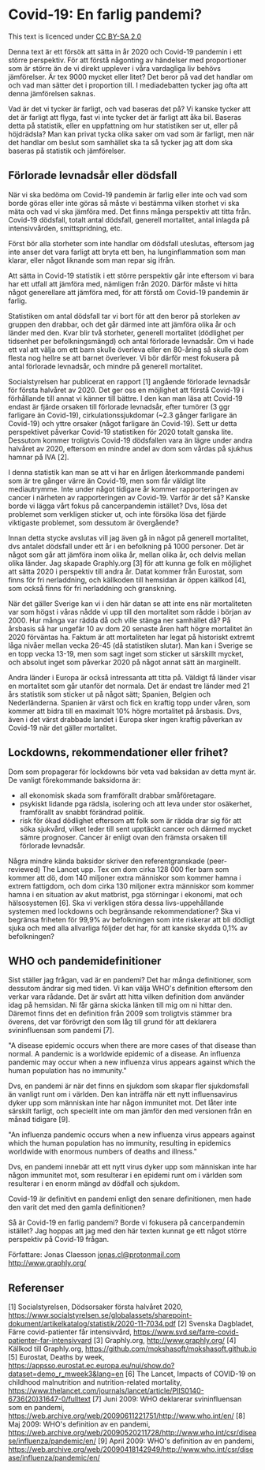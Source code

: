# Covid-19: En farlig pandemi?
This text is licenced under [CC BY-SA 2.0](https://creativecommons.org/licenses/by-sa/2.0/legalcode)

Denna text är ett försök att sätta in år 2020 och Covid-19 pandemin i ett större perspektiv. För att förstå någonting av händelser med proportioner som är större än de vi direkt upplever i våra vardagliga liv behövs jämförelser. Är tex 9000 mycket eller litet? Det beror på vad det handlar om och vad man sätter det i proportion till. I mediadebatten tycker jag ofta att denna jämförelsen saknas.

Vad är det vi tycker är farligt, och vad baseras det på? Vi kanske tycker att det är farligt att flyga, fast vi inte tycker det är farligt att åka bil. Baseras detta på statistik, eller en uppfattning om hur statistiken ser ut, eller på höjdrädsla? Man kan privat tycka olika saker om vad som är farligt, men när det handlar om beslut som samhället ska ta så tycker jag att dom ska baseras på statistik och jämförelser.

## Förlorade levnadsår eller dödsfall
När vi ska bedöma om Covid-19 pandemin är farlig eller inte och vad som borde göras eller inte göras så måste vi bestämma vilken storhet vi ska mäta och vad vi ska jämföra med. Det finns många perspektiv att titta från. Covid-19 dödsfall, totalt antal dödsfall, generell mortalitet, antal inlagda på intensivvården, smittspridning, etc.

Först bör alla storheter som inte handlar om dödsfall uteslutas, eftersom jag inte anser det vara farligt att bryta ett ben, ha lunginflammation som man klarar, eller något liknande som man repar sig ifrån.

Att sätta in Covid-19 statistik i ett större perspektiv går inte eftersom vi bara har ett utfall att jämföra med, nämligen från 2020. Därför måste vi hitta något generellare att jämföra med, för att förstå om Covid-19 pandemin är farlig.

Statistiken om antal dödsfall tar vi bort för att den beror på storleken av gruppen den drabbar, och det går därmed inte att jämföra olika år och länder med den. Kvar blir två storheter, generell mortalitet (dödlighet per tidsenhet per befolkningsmängd) och antal förlorade levnadsår. Om vi hade ett val att välja om ett barn skulle överleva eller en 80-åring så skulle dom flesta nog hellre se att barnet överlever. Vi bör därför mest fokusera på antal förlorade levnadsår, och mindre på generell mortalitet.

Socialstyrelsen har publicerat en rapport [1] angående förlorade levnadsår för första halvåret av 2020. Det ger oss en möjlighet att förstå Covid-19 i förhållande till annat vi känner till bättre. I den kan man läsa att Covid-19 endast är fjärde orsaken till förlorade levnadsår, efter tumörer (3 ggr farligare än Covid-19), cirkulationssjukdomar (~2.3 gånger farligare än Covid-19) och yttre orsaker (något farligare än Covid-19). Sett ur detta perspektivet påverkar Covid-19 statistiken för 2020 totalt ganska lite. Dessutom kommer troligtvis Covid-19 dödsfallen vara än lägre under andra halvåret av 2020, eftersom en mindre andel av dom som vårdas på sjukhus hamnar på IVA [2].

I denna statistik kan man se att vi har en årligen återkommande pandemi som är tre gånger värre än Covid-19, men som får väldigt lite mediautrymme. Inte under något tidigare år kommer rapporteringen av cancer i närheten av rapporteringen av Covid-19. Varför är det så? Kanske borde vi lägga vårt fokus på cancerpandemin istället? Dvs, lösa det problemet som verkligen sticker ut, och inte försöka lösa det fjärde viktigaste problemet, som dessutom är övergående?

Innan detta stycke avslutas vill jag även gå in något på generell mortalitet, dvs antalet dödsfall under ett år i en befolkning på 1000 personer. Det är något som går att jämföra inom olika år, mellan olika år, och delvis mellan olika länder. Jag skapade Graphly.org [3] för att kunna ge folk en möjlighet att sätta 2020 i perspektiv till andra år. Datat kommer från Eurostat, som finns för fri nerladdning, och källkoden till hemsidan är öppen källkod [4], som också finns för fri nerladdning och granskning.

När det gäller Sverige kan vi i den här datan se att inte ens när mortaliteten var som högst i våras nådde vi upp till den mortalitet som rådde i början av 2000. Hur många var rädda då och ville stänga ner samhället då? På årsbasis så har ungefär 10 av dom 20 senaste åren haft högre mortalitet än 2020 förväntas ha. Faktum är att mortaliteten har legat på historiskt extremt låga nivåer mellan vecka 26-45 (då statistiken slutar). Man kan i Sverige se en topp vecka 13-19, men som sagt inget som sticker ut särskillt mycket, och absolut inget som påverkar 2020 på något annat sätt än marginellt.

Andra länder i Europa är också intressanta att titta på. Väldigt få länder visar en mortalitet som går utanför det normala. Det är endast tre länder med 21 års statistik som sticker ut på något sätt; Spanien, Belgien och Nederländerna. Spanien är värst och fick en kraftig topp under våren, som kommer att bidra till en maximalt 10% högre mortalitet på årsbasis. Dvs, även i det värst drabbade landet i Europa sker ingen kraftig påverkan av Covid-19 när det gäller mortalitet.

## Lockdowns, rekommendationer eller frihet?
Dom som propagerar för lockdowns bör veta vad baksidan av detta mynt är. De vanligt förekommande baksidorna är:
- all ekonomisk skada som framförallt drabbar småföretagare.
- psykiskt lidande pga rädsla, isolering och att leva under stor osäkerhet, framförallt av snabbt förändrad politik.
- risk för ökad dödlighet eftersom att folk som är rädda drar sig för att söka sjukvård, vilket leder till sent upptäckt cancer och därmed mycket sämre prognoser. Cancer är enligt ovan den främsta orsaken till förlorade levnadsår.

Några mindre kända baksidor skriver den referentgranskade (peer-reviewed) The Lancet upp. Tex om dom cirka 128 000 fler barn som kommer att dö, dom 140 miljoner extra människor som kommer hamna i extrem fattigdom, och dom cirka 130 miljoner extra människor som kommer hamna i en situation av akut matbrist, pga störningar i ekonomi, mat och hälsosystemen [6]. Ska vi verkligen störa dessa livs-uppehållande systemen med lockdowns och begränsande rekommendationer? Ska vi begränsa friheten för 99,9% av befolkningen som inte riskerar att bli dödligt sjuka och med alla allvarliga följder det har, för att kanske skydda 0,1% av befolkningen?

## WHO och pandemidefinitioner
Sist ställer jag frågan, vad är en pandemi? Det har många definitioner, som dessutom ändrar sig med tiden. Vi kan välja WHO's definition eftersom den verkar vara rådande. Det är svårt att hitta vilken definition dom använder idag på hemsidan. Ni får gärna skicka länken till mig om ni hittar den. Däremot finns det en definition från 2009 som troligtvis stämmer bra överens, det var förövrigt den som låg till grund för att deklarera svininfluensan som pandemi [7].

"A disease epidemic occurs when there are more cases of that disease than normal. A pandemic is a worldwide epidemic of a disease. An influenza pandemic may occur when a new influenza virus appears against which the human population has no immunity."

Dvs, en pandemi är när det finns en sjukdom som skapar fler sjukdomsfall än vanligt runt om i världen. Den kan inträffa när ett nytt influensavirus dyker upp som människan inte har någon immunitet mot. Det låter inte särskilt farligt, och speciellt inte om man jämför den med versionen från en månad tidigare [9].

"An influenza pandemic occurs when a new influenza virus appears against which the human population has no immunity, resulting in epidemics worldwide with enormous numbers of deaths and illness."

Dvs, en pandemi innebär att ett nytt virus dyker upp som människan inte har någon immunitet mot, som resulterar i en epidemi runt om i världen som resulterar i en enorm mängd av dödfall och sjukdom.

Covid-19 är definitivt en pandemi enligt den senare definitionen, men hade den varit det med den gamla definitionen?

Så är Covid-19 en farlig pandemi? Borde vi fokusera på cancerpandemin istället? Jag hoppas att jag med den här texten kunnat ge ett något större perspektiv på Covid-19 frågan.

Författare:
Jonas Claesson
jonas.cl@protonmail.com
http://www.graphly.org/

## Referenser
[1] Socialstyrelsen,
    Dödsorsaker första halvåret 2020,
    https://www.socialstyrelsen.se/globalassets/sharepoint-dokument/artikelkatalog/statistik/2020-11-7034.pdf
[2] Svenska Dagbladet,
    Färre covid-patienter får intensivvård,
    https://www.svd.se/farre-covid-patienter-far-intensivvard
[3] Graphly.org,
    http://www.graphly.org/
[4] Källkod till Graphly.org,
    https://github.com/mokshasoft/mokshasoft.github.io
[5] Eurostat,
    Deaths by week,
    https://appsso.eurostat.ec.europa.eu/nui/show.do?dataset=demo_r_mweek3&lang=en
[6] The Lancet,
    Impacts of COVID-19 on childhood malnutrition and nutrition-related mortality,
    https://www.thelancet.com/journals/lancet/article/PIIS0140-6736(20)31647-0/fulltext
[7] Juni 2009: WHO deklarerar svininfluensan som en pandemi,
    https://web.archive.org/web/20090611221751/http://www.who.int/en/
[8] Maj 2009: WHO's definition av en pandemi,
    https://web.archive.org/web/20090520211728/http://www.who.int/csr/disease/influenza/pandemic/en/
[9] April 2009: WHO's definition av en pandemi,
    https://web.archive.org/web/20090418142949/http://www.who.int/csr/disease/influenza/pandemic/en/
